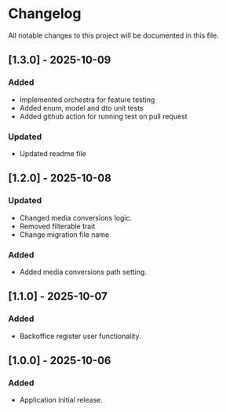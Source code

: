 # Changelog

All notable changes to this project will be documented in this file.

## [1.3.0] - 2025-10-09
### Added
- Implemented orchestra for feature testing
- Added enum, model and dto unit tests
- Added github action for running test on pull request
### Updated
- Updated readme file

## [1.2.0] - 2025-10-08
### Updated
- Changed media conversions logic.
- Removed filterable trait
- Change migration file name

### Added
- Added media conversions path setting.

## [1.1.0] - 2025-10-07
### Added
- Backoffice register user functionality.


## [1.0.0] - 2025-10-06
### Added
- Application initial release.
